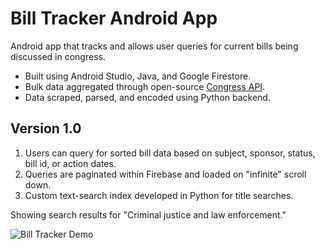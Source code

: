 # Bill Tracker Android App

Android app that tracks and allows user queries for current bills being discussed in congress.

* Built using Android Studio, Java, and Google Firestore. 
* Bulk data aggregated through open-source [Congress API](https://github.com/unitedstates/congress).
* Data scraped, parsed, and encoded using Python backend.  

## Version 1.0 

1. Users can query for sorted bill data based on subject, sponsor, status, bill id, or action dates.
2. Queries are paginated within Firebase and loaded on "infinite" scroll down.
3. Custom text-search index developed in Python for title searches.  

Showing search results for "Criminal justice and law enforcement."

![Bill Tracker Demo](https://media.giphy.com/media/fv40UKht6y0jAd8zf5/giphy.gif)
